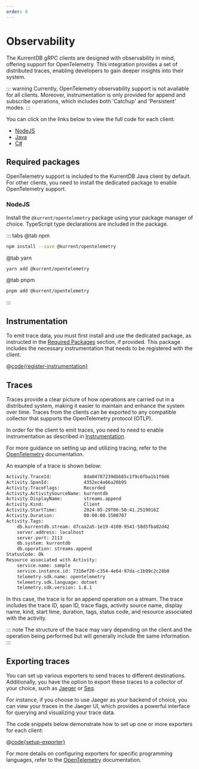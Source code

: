 ```yaml
---
order: 8
---
```


# Observability

The KurrentDB gRPC clients are designed with observability in mind, offering
support for OpenTelemetry. This integration provides a set of distributed
traces, enabling developers to gain deeper insights into their system.

::: warning
Currently, OpenTelemetry observability support is not available for all
clients. Moreover, instrumentation is only provided for append and
subscribe operations, which includes both 'Catchup' and 'Persistent' modes.
:::

You can click on the links below to view the full code for each client:

- [NodeJS](https://github.com/kurrent-io/KurrentDB-Client-NodeJS/blob/master/packages/test/src/samples/opentelemetry.ts)
- [Java](https://github.com/kurrent-io/KurrentDBDB-Client-Java/blob/trunk/src/test/java/io/kurrent/dbclient/samples/opentelemetry/Instrumentation.java)
- [C#](https://github.com/kurrent-io/EventStore-Client-Dotnet/blob/master/samples/diagnostics/Program.cs)

## Required packages

OpenTelemetry support is included to the KurrentDB Java client by default. For other clients, you need to install the dedicated package to enable OpenTelemetry support. 

### NodeJS

Install the `@kurrent/opentelemetry` package using your package manager of choice. TypeScript type declarations are included in the package.

::: tabs
@tab npm
```bash
npm install --save @kurrent/opentelemetry
```
@tab yarn
```bash
yarn add @kurrent/opentelemetry
```
@tab pnpm
```bash
pnpm add @kurrent/opentelemetry
```
:::

## Instrumentation

To emit trace data, you must first install and use the dedicated package, as instructed in the
[Required Packages](./observability.md#required-packages) section, if provided. This package
includes the necessary instrumentation that needs to be registered with the client.

@[code{register-instrumentation}](@grpc:opentelemetry.js;opentelemetry.ts;opentelemetry/Instrumentation.java;diagnostics/Program.cs)

## Traces

Traces provide a clear picture of how operations are carried out in a
distributed system, making it easier to maintain and enhance the system over
time. Traces from the clients can be exported to any compatible collector that
supports the OpenTelemetry protocol (OTLP).

In order for the client to emit traces, you need to need to enable
instrumentation as described in
[Instrumentation](./observability.md#instrumentation).

For more guidance on setting up and utilizing tracing, refer to the
[OpenTelemetry](https://opentelemetry.io/) documentation.

An example of a trace is shown below:

```bash
Activity.TraceId:            8da04787239dbb85c1f9c6fba1b1f0d6
Activity.SpanId:             4352ec4a66a20b95
Activity.TraceFlags:         Recorded
Activity.ActivitySourceName: kurrentdb
Activity.DisplayName:        streams.append
Activity.Kind:               Client
Activity.StartTime:          2024-05-29T06:50:41.2519016Z
Activity.Duration:           00:00:00.1500707
Activity.Tags:
    db.kurrentdb.stream: d7caa2a5-1e19-4108-9541-58d5fba02d42
    server.address: localhost
    server.port: 2113
    db.system: kurrentdb
    db.operation: streams.append
StatusCode: Ok
Resource associated with Activity:
    service.name: sample
    service.instance.id: 7316ef20-c354-4e64-97da-c1b99c2c28b0
    telemetry.sdk.name: opentelemetry
    telemetry.sdk.language: dotnet
    telemetry.sdk.version: 1.8.1
```

In this case, the trace is for an append operation on a stream. The trace
includes the trace ID, span ID, trace flags, activity source name, display name,
kind, start time, duration, tags, status code, and resource associated with the
activity.

::: note
The structure of the trace may vary depending on the client and the operation
being performed but will generally include the same information.
:::

## Exporting traces

You can set up various exporters to send traces to different destinations.
Additionally, you have the option to export these traces to a collector of your
choice, such as [Jaeger](https://www.jaegertracing.io/) or [Seq](https://datalust.co/seq).

For instance, if you choose to use Jaeger as your backend of choice, you can
view your traces in the Jaeger UI, which provides a powerful interface for
querying and visualizing your trace data.

The code snippets below demonstrate how to set up one or more exporters for each
client:

@[code{setup-exporter}](@grpc:opentelemetry.js;opentelemetry.ts;opentelemetry/Instrumentation.java;diagnostics/Program.cs)

For more details on configuring exporters for specific programming languages,
refer to the [OpenTelemetry](https://opentelemetry.io/docs/languages/)
documentation.
